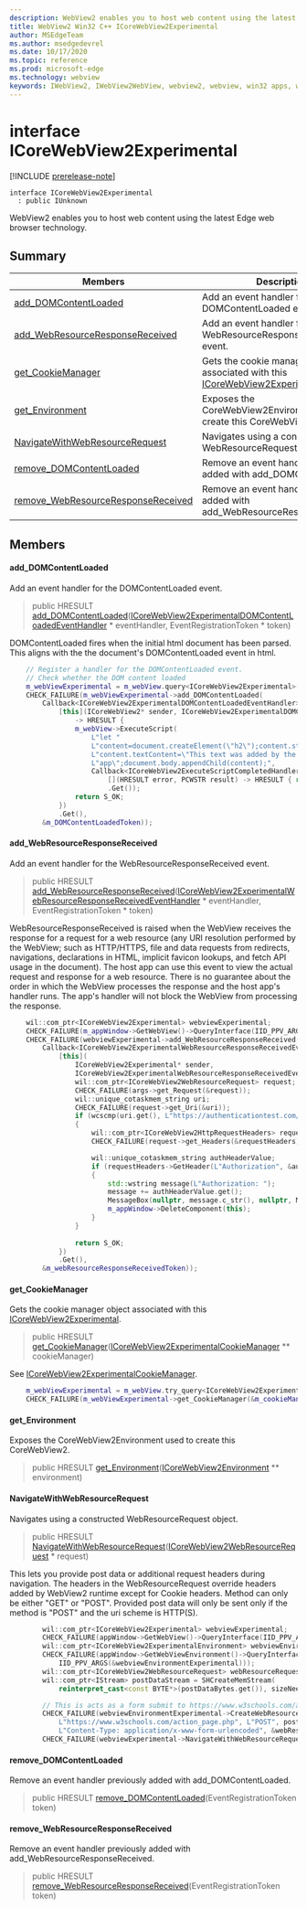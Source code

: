 ```yaml
---
description: WebView2 enables you to host web content using the latest Edge web browser technology.
title: WebView2 Win32 C++ ICoreWebView2Experimental
author: MSEdgeTeam
ms.author: msedgedevrel
ms.date: 10/17/2020
ms.topic: reference
ms.prod: microsoft-edge
ms.technology: webview
keywords: IWebView2, IWebView2WebView, webview2, webview, win32 apps, win32, edge, ICoreWebView2, ICoreWebView2Controller, browser control, edge html, ICoreWebView2Experimental
---
```


# interface ICoreWebView2Experimental 

[!INCLUDE [prerelease-note](../includes/prerelease-note.md)]

```
interface ICoreWebView2Experimental
  : public IUnknown
```

WebView2 enables you to host web content using the latest Edge web browser technology.

## Summary

 Members                        | Descriptions
--------------------------------|---------------------------------------------
[add_DOMContentLoaded](#add_domcontentloaded) | Add an event handler for the DOMContentLoaded event.
[add_WebResourceResponseReceived](#add_webresourceresponsereceived) | Add an event handler for the WebResourceResponseReceived event.
[get_CookieManager](#get_cookiemanager) | Gets the cookie manager object associated with this [ICoreWebView2Experimental](#icorewebview2experimental).
[get_Environment](#get_environment) | Exposes the CoreWebView2Environment used to create this CoreWebView2.
[NavigateWithWebResourceRequest](#navigatewithwebresourcerequest) | Navigates using a constructed WebResourceRequest object.
[remove_DOMContentLoaded](#remove_domcontentloaded) | Remove an event handler previously added with add_DOMContentLoaded.
[remove_WebResourceResponseReceived](#remove_webresourceresponsereceived) | Remove an event handler previously added with add_WebResourceResponseReceived.

## Members

#### add_DOMContentLoaded 

Add an event handler for the DOMContentLoaded event.

> public HRESULT [add_DOMContentLoaded](#add_domcontentloaded)([ICoreWebView2ExperimentalDOMContentLoadedEventHandler](icorewebview2experimentaldomcontentloadedeventhandler.md) * eventHandler, EventRegistrationToken * token)

DOMContentLoaded fires when the initial html document has been parsed. This aligns with the the document's DOMContentLoaded event in html.

```cpp
    // Register a handler for the DOMContentLoaded event.
    // Check whether the DOM content loaded
    m_webViewExperimental = m_webView.query<ICoreWebView2Experimental>();
    CHECK_FAILURE(m_webViewExperimental->add_DOMContentLoaded(
        Callback<ICoreWebView2ExperimentalDOMContentLoadedEventHandler>(
            [this](ICoreWebView2* sender, ICoreWebView2ExperimentalDOMContentLoadedEventArgs* args)
                -> HRESULT {
                m_webView->ExecuteScript(
                    L"let "
                    L"content=document.createElement(\"h2\");content.style.color='blue';"
                    L"content.textContent=\"This text was added by the host "
                    L"app\";document.body.appendChild(content);",
                    Callback<ICoreWebView2ExecuteScriptCompletedHandler>(
                        [](HRESULT error, PCWSTR result) -> HRESULT { return S_OK; })
                        .Get());
                return S_OK;
            })
            .Get(),
        &m_DOMContentLoadedToken));
```

#### add_WebResourceResponseReceived 

Add an event handler for the WebResourceResponseReceived event.

> public HRESULT [add_WebResourceResponseReceived](#add_webresourceresponsereceived)([ICoreWebView2ExperimentalWebResourceResponseReceivedEventHandler](icorewebview2experimentalwebresourceresponsereceivedeventhandler.md) * eventHandler, EventRegistrationToken * token)

WebResourceResponseReceived is raised when the WebView receives the response for a request for a web resource (any URI resolution performed by the WebView; such as HTTP/HTTPS, file and data requests from redirects, navigations, declarations in HTML, implicit favicon lookups, and fetch API usage in the document). The host app can use this event to view the actual request and response for a web resource. There is no guarantee about the order in which the WebView processes the response and the host app's handler runs. The app's handler will not block the WebView from processing the response. 
```cpp
    wil::com_ptr<ICoreWebView2Experimental> webviewExperimental;
    CHECK_FAILURE(m_appWindow->GetWebView()->QueryInterface(IID_PPV_ARGS(&webviewExperimental)));
    CHECK_FAILURE(webviewExperimental->add_WebResourceResponseReceived(
        Callback<ICoreWebView2ExperimentalWebResourceResponseReceivedEventHandler>(
            [this](
                ICoreWebView2Experimental* sender,
                ICoreWebView2ExperimentalWebResourceResponseReceivedEventArgs* args) {           
                wil::com_ptr<ICoreWebView2WebResourceRequest> request;
                CHECK_FAILURE(args->get_Request(&request));
                wil::unique_cotaskmem_string uri;
                CHECK_FAILURE(request->get_Uri(&uri));
                if (wcscmp(uri.get(), L"https://authenticationtest.com/HTTPAuth/") == 0)
                {
                    wil::com_ptr<ICoreWebView2HttpRequestHeaders> requestHeaders;
                    CHECK_FAILURE(request->get_Headers(&requestHeaders));

                    wil::unique_cotaskmem_string authHeaderValue;
                    if (requestHeaders->GetHeader(L"Authorization", &authHeaderValue) == S_OK)
                    {
                        std::wstring message(L"Authorization: ");
                        message += authHeaderValue.get();
                        MessageBox(nullptr, message.c_str(), nullptr, MB_OK);
                        m_appWindow->DeleteComponent(this);
                    }
                }
                
                return S_OK;
            })
            .Get(),
        &m_webResourceResponseReceivedToken));
```

#### get_CookieManager 

Gets the cookie manager object associated with this [ICoreWebView2Experimental](#icorewebview2experimental).

> public HRESULT [get_CookieManager](#get_cookiemanager)([ICoreWebView2ExperimentalCookieManager](icorewebview2experimentalcookiemanager.md) ** cookieManager)

See [ICoreWebView2ExperimentalCookieManager](icorewebview2experimentalcookiemanager.md).

```cpp
    m_webViewExperimental = m_webView.try_query<ICoreWebView2Experimental>();
    CHECK_FAILURE(m_webViewExperimental->get_CookieManager(&m_cookieManager));
```

#### get_Environment 

Exposes the CoreWebView2Environment used to create this CoreWebView2.

> public HRESULT [get_Environment](#get_environment)([ICoreWebView2Environment](icorewebview2environment.md) ** environment)

#### NavigateWithWebResourceRequest 

Navigates using a constructed WebResourceRequest object.

> public HRESULT [NavigateWithWebResourceRequest](#navigatewithwebresourcerequest)([ICoreWebView2WebResourceRequest](icorewebview2webresourcerequest.md) * request)

This lets you provide post data or additional request headers during navigation. The headers in the WebResourceRequest override headers added by WebView2 runtime except for Cookie headers. Method can only be either "GET" or "POST". Provided post data will only be sent only if the method is "POST" and the uri scheme is HTTP(S). 
```cpp
        wil::com_ptr<ICoreWebView2Experimental> webviewExperimental;
        CHECK_FAILURE(appWindow->GetWebView()->QueryInterface(IID_PPV_ARGS(&webviewExperimental)));
        wil::com_ptr<ICoreWebView2ExperimentalEnvironment> webviewEnvironmentExperimental;
        CHECK_FAILURE(appWindow->GetWebViewEnvironment()->QueryInterface(
            IID_PPV_ARGS(&webviewEnvironmentExperimental)));
        wil::com_ptr<ICoreWebView2WebResourceRequest> webResourceRequest;
        wil::com_ptr<IStream> postDataStream = SHCreateMemStream(
            reinterpret_cast<const BYTE*>(postDataBytes.get()), sizeNeededForMultiByte);

        // This is acts as a form submit to https://www.w3schools.com/action_page.php
        CHECK_FAILURE(webviewEnvironmentExperimental->CreateWebResourceRequest(
            L"https://www.w3schools.com/action_page.php", L"POST", postDataStream.get(),
            L"Content-Type: application/x-www-form-urlencoded", &webResourceRequest));
        CHECK_FAILURE(webviewExperimental->NavigateWithWebResourceRequest(webResourceRequest.get()));
```

#### remove_DOMContentLoaded 

Remove an event handler previously added with add_DOMContentLoaded.

> public HRESULT [remove_DOMContentLoaded](#remove_domcontentloaded)(EventRegistrationToken token)

#### remove_WebResourceResponseReceived 

Remove an event handler previously added with add_WebResourceResponseReceived.

> public HRESULT [remove_WebResourceResponseReceived](#remove_webresourceresponsereceived)(EventRegistrationToken token)

